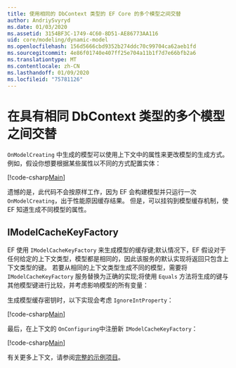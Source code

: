 ```yaml
---
title: 使用相同的 DbContext 类型的 EF Core 的多个模型之间交替
author: AndriySvyryd
ms.date: 01/03/2020
ms.assetid: 3154BF3C-1749-4C60-8D51-AE86773AA116
uid: core/modeling/dynamic-model
ms.openlocfilehash: 156d5666cbd9352b274ddc70c99704ca62aeb1fd
ms.sourcegitcommit: 4e86f01740e407ff25e704a11b1f7d7e66bfb2a6
ms.translationtype: MT
ms.contentlocale: zh-CN
ms.lasthandoff: 01/09/2020
ms.locfileid: "75781126"
---
```

# <a name="alternating-between-multiple-models-with-the-same-dbcontext-type"></a>在具有相同 DbContext 类型的多个模型之间交替

`OnModelCreating` 中生成的模型可以使用上下文中的属性来更改模型的生成方式。 例如，假设你想要根据某些属性以不同的方式配置实体：

[!code-csharp[Main](../../../samples/core/Modeling/DynamicModel/DynamicContext.cs?name=OnModelCreating)]

遗憾的是，此代码不会按原样工作，因为 EF 会构建模型并只运行一次 `OnModelCreating`，出于性能原因缓存结果。 但是，可以挂钩到模型缓存机制，使 EF 知道生成不同模型的属性。

## <a name="imodelcachekeyfactory"></a>IModelCacheKeyFactory

EF 使用 `IModelCacheKeyFactory` 来生成模型的缓存键;默认情况下，EF 假设对于任何给定的上下文类型，模型都是相同的，因此该服务的默认实现将返回只包含上下文类型的键。 若要从相同的上下文类型生成不同的模型，需要将 `IModelCacheKeyFactory` 服务替换为正确的实现;将使用 `Equals` 方法将生成的键与其他模型键进行比较，并考虑影响模型的所有变量：

生成模型缓存密钥时，以下实现会考虑 `IgnoreIntProperty`：

[!code-csharp[Main](../../../samples/core/Modeling/DynamicModel/DynamicModelCacheKeyFactory.cs?name=DynamicModel)]

最后，在上下文的 `OnConfiguring`中注册新 `IModelCacheKeyFactory`：

[!code-csharp[Main](../../../samples/core/Modeling/DynamicModel/DynamicContext.cs?name=OnConfiguring)]

有关更多上下文，请参阅[完整的示例项目](https://github.com/aspnet/EntityFramework.Docs/tree/master/samples/core/Modeling/DynamicModel)。
